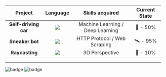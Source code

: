 | **Project**  | **Language** | **Skills acquired** | **Current State** |
| :---:        |     :---:      |    :---:  |   :---:  |
| **Self-driving car**  | ![](https://forthebadge.com/images/badges/made-with-python.svg)  | Machine Learning / Deep Learning | 🚀  -  50% |
| **Sneaker bot**  | ![](https://forthebadge.com/images/badges/made-with-javascript.svg)  | HTTP Protocol / Web Scraping | 🛰  -  95% |
| **Raycasting**  | ![](https://forthebadge.com/images/badges/made-with-c-plus-plus.svg)  | 3D Perspective | 🛫  -  10% |



-------

![badge](https://forthebadge.com/images/badges/for-robots.svg) ![badge](https://forthebadge.com/images/badges/powered-by-electricity.svg)
